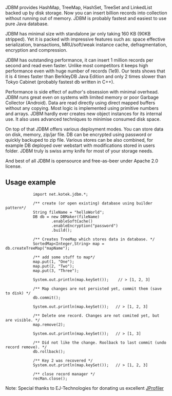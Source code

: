 JDBM provides HashMap, TreeMap, HashSet, TreeSet and LinkedList backed up by disk storage.
Now you can insert billion records into collection without running out of memory.
JDBM is probably fastest and easiest to use pure Java database.

JDBM has minimal size with standalone jar only taking 160 KB (90KB stripped). Yet it is packed with
impressive features such as: space effective serialization, transactions, MRU/soft/weak instance cache,
defragmentation, encryption and compression.

JDBM has outstanding performance, it can insert 1 million records per second and read even faster.
Unlike most competitors it keeps high performance even with huge number of records (1e9).
Our tests shows that it is 4 times faster than BerkleyDB Java Edition and only 2 times slower than
Tokyo Cabinet (probably fastest db written in C++).

Performance is side effect of author's obsession with minimal overhead.
JDBM runs great even on systems with limited memory or poor Garbage Collector (Android).
Data are read directly using direct mapped buffers without any copying.
Most logic is implemented using primitive numbers and arrays. JDBM hardly ever creates new object
instances for its internal use. It also uses advanced techniques to minimise consumed disk space.

On top of that JDBM offers various deployment modes. You can store data on disk, memory,
zip/jar file. DB can be encrypted using password or quickly backuped to zip file.
Various stores can be also combined, for example DB deployed over webstart with modifications
stored in users folder. JDBM truly is swiss army knife for most of your storage needs.

And best of all JDBM is opensource and free-as-beer under Apache 2.0 license.

Usage example
-------------
                import net.kotek.jdbm.*;

                /** create (or open existing) database using builder pattern*/
                String fileName = "helloWorld";
                DB db = new DBMaker(fileName)
                        .enableSoftCache()
                        .enableEncryption("password")
                        .build();

                /** Creates TreeMap which stores data in database. */
                SortedMap<Integer,String> map = db.createTreeMap("mapName");

                /** add some stuff to map*/
                map.put(1, "One");
                map.put(2, "Two");
                map.put(3, "Three");

                System.out.println(map.keySet());    // > [1, 2, 3]

                /** Map changes are not persisted yet, commit them (save to disk) */
                db.commit();

                System.out.println(map.keySet());   // > [1, 2, 3]

                /** Delete one record. Changes are not comited yet, but are visible. */
                map.remove(2);

                System.out.println(map.keySet());   // > [1, 3]

                /** Did not like the change. Roolback to last commit (undo record remove). */
                db.rollback();

                /** Key 2 was recovered */
                System.out.println(map.keySet());   // > [1, 2, 3]

                /** close record manager */
                recMan.close();


Note: Special thanks to EJ-Technologies for donating us excellent
[JProfiler](http://www.ej-technologies.com/products/overview.html)




